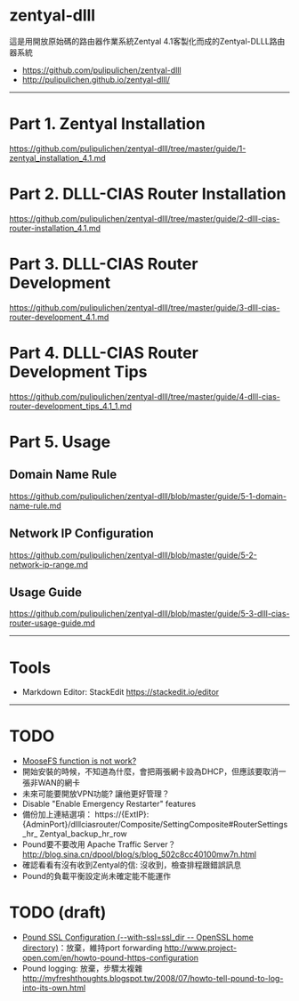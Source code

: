 zentyal-dlll
===============

這是用開放原始碼的路由器作業系統Zentyal 4.1客製化而成的Zentyal-DLLL路由器系統

* https://github.com/pulipulichen/zentyal-dlll
* http://pulipulichen.github.io/zentyal-dlll/

----

# Part 1. Zentyal Installation
https://github.com/pulipulichen/zentyal-dlll/tree/master/guide/1-zentyal_installation_4.1.md

# Part 2. DLLL-CIAS Router Installation
https://github.com/pulipulichen/zentyal-dlll/tree/master/guide/2-dlll-cias-router-installation_4.1.md

# Part 3. DLLL-CIAS Router Development
https://github.com/pulipulichen/zentyal-dlll/tree/master/guide/3-dlll-cias-router-development_4.1.md

# Part 4. DLLL-CIAS Router Development Tips
https://github.com/pulipulichen/zentyal-dlll/tree/master/guide/4-dlll-cias-router-development_tips_4.1_1.md

# Part 5. Usage

## Domain Name Rule
https://github.com/pulipulichen/zentyal-dlll/blob/master/guide/5-1-domain-name-rule.md

## Network IP Configuration
https://github.com/pulipulichen/zentyal-dlll/blob/master/guide/5-2-network-ip-range.md

## Usage Guide
https://github.com/pulipulichen/zentyal-dlll/blob/master/guide/5-3-dlll-cias-router-usage-guide.md

----

Tools
====
* Markdown Editor: StackEdit https://stackedit.io/editor

----

TODO
====

* [MooseFS function is not work?](https://github.com/pulipulichen/zentyal-dlll/blob/master/dlllciasrouter/src/EBox/dlllciasrouter/Model/ExportsSetting.pm)
* 開始安裝的時候，不知道為什麼，會把兩張網卡設為DHCP，但應該要取消一張非WAN的網卡
* 未來可能要開放VPN功能? 讓他更好管理？
* Disable "Enable Emergency Restarter" features
* 備份加上連結選項： https://{ExtIP}:{AdminPort}/dlllciasrouter/Composite/SettingComposite#RouterSettings_hr_ Zentyal_backup_hr_row
* Pound要不要改用 Apache Traffic Server？ http://blog.sina.cn/dpool/blog/s/blog_502c8cc40100mw7n.html
* 確認看看有沒有收到Zentyal的信: 沒收到，檢查排程跟錯誤訊息  
* Pound的負載平衡設定尚未確定能不能運作


TODO (draft)
====
* [Pound SSL Configuration (--with-ssl=ssl_dir   -- OpenSSL home directory)](http://www.apsis.ch/pound/pound_list/archive/2011/2011-03/1301440192000)：放棄，維持port forwarding
http://www.project-open.com/en/howto-pound-https-configuration
* Pound logging: 放棄，步驟太複雜
http://myfreshthoughts.blogspot.tw/2008/07/howto-tell-pound-to-log-into-its-own.html